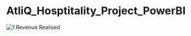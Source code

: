 # AtliQ_Hosptitality_Project_PowerBI

![1  Revenue Realised](https://github.com/user-attachments/assets/7ac79380-9686-412d-b408-76b45537eddd)
